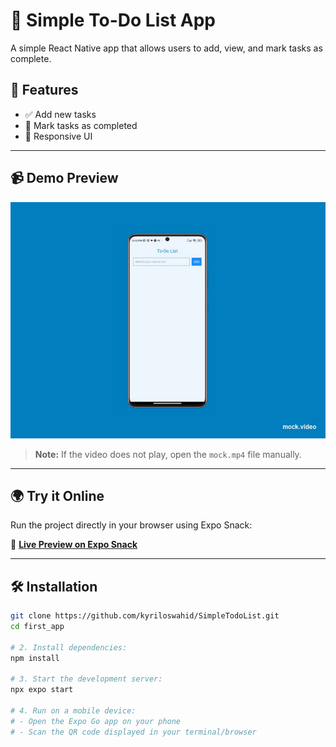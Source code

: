 # 📝 Simple To-Do List App

A simple React Native app that allows users to add, view, and mark tasks as complete.

## 🚀 Features
- ✅ Add new tasks
- 🔄 Mark tasks as completed
- 📱 Responsive UI

---

## 📹 Demo Preview

![Demo](mock.gif)
> **Note:** If the video does not play, open the `mock.mp4` file manually.


---

## 🌍 Try it Online

Run the project directly in your browser using Expo Snack:

🔗 **[Live Preview on Expo Snack](https://snack.expo.dev/YOUR_SNACK_LINK)**

---

## 🛠 Installation

```sh
git clone https://github.com/kyriloswahid/SimpleTodoList.git
cd first_app

# 2. Install dependencies:
npm install

# 3. Start the development server:
npx expo start

# 4. Run on a mobile device:
# - Open the Expo Go app on your phone
# - Scan the QR code displayed in your terminal/browser

